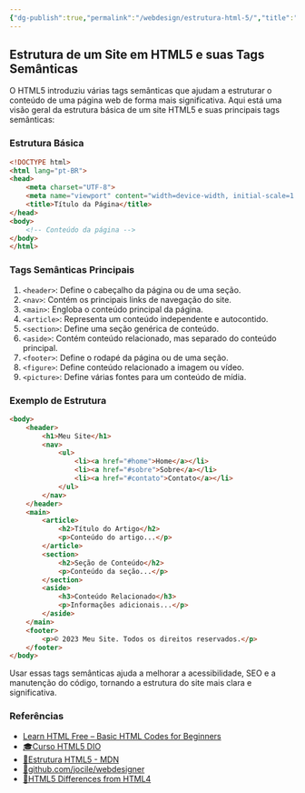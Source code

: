 ```yaml
---
{"dg-publish":true,"permalink":"/webdesign/estrutura-html-5/","title":"Estrutura do HTML5","metatags":{"description":"tags semânticas que ajudam a estruturar o conteúdo de uma página web de forma mais significativa."},"tags":["Webdesign","HTML5"],"updated":"2025-03-11T08:26:17.832-03:00"}
---
```



## Estrutura de um Site em HTML5 e suas Tags Semânticas

O HTML5 introduziu várias tags semânticas que ajudam a estruturar o conteúdo de uma página web de forma mais significativa. Aqui está uma visão geral da estrutura básica de um site HTML5 e suas principais tags semânticas:

### Estrutura Básica

```html
<!DOCTYPE html>
<html lang="pt-BR">
<head>
    <meta charset="UTF-8">
    <meta name="viewport" content="width=device-width, initial-scale=1.0">
    <title>Título da Página</title>
</head>
<body>
    <!-- Conteúdo da página -->
</body>
</html>
```

### Tags Semânticas Principais

1. `<header>`: Define o cabeçalho da página ou de uma seção.
2. `<nav>`: Contém os principais links de navegação do site.
3. `<main>`: Engloba o conteúdo principal da página.
4. `<article>`: Representa um conteúdo independente e autocontido.
5. `<section>`: Define uma seção genérica de conteúdo.
6. `<aside>`: Contém conteúdo relacionado, mas separado do conteúdo principal.
7. `<footer>`: Define o rodapé da página ou de uma seção.
8. `<figure>`: Define conteúdo relacionado a imagem ou vídeo.
9. `<picture>`: Define várias fontes para um conteúdo de mídia.

### Exemplo de Estrutura

```html
<body>
    <header>
        <h1>Meu Site</h1>
        <nav>
            <ul>
                <li><a href="#home">Home</a></li>
                <li><a href="#sobre">Sobre</a></li>
                <li><a href="#contato">Contato</a></li>
            </ul>
        </nav>
    </header>
    <main>
        <article>
            <h2>Título do Artigo</h2>
            <p>Conteúdo do artigo...</p>
        </article>
        <section>
            <h2>Seção de Conteúdo</h2>
            <p>Conteúdo da seção...</p>
        </section>
        <aside>
            <h3>Conteúdo Relacionado</h3>
            <p>Informações adicionais...</p>
        </aside>
    </main>
    <footer>
        <p>© 2023 Meu Site. Todos os direitos reservados.</p>
    </footer>
</body>
```

Usar essas tags semânticas ajuda a melhorar a acessibilidade, SEO e a manutenção do código, tornando a estrutura do site mais clara e significativa.

### Referências

- [Learn HTML Free – Basic HTML Codes for Beginners](https://www.websiteplanet.com/blog/html-guide-beginners/)
- [🎓Curso HTML5 DIO](https://academiapme-my.sharepoint.com/:p:/g/personal/renato_dio_me/EZyg_wTP-VpGvglNScTbgKwBO861jGo0EIsOR8pAxt97-A?rtime=Phk7Od_U3Eg)
- [📃Estrutura HTML5 - MDN](https://developer.mozilla.org/pt-BR/docs/Learn/HTML/Introduction_to_HTML/Document_and_website_structure)
- [📁github.com/jocile/webdesigner](https://github.com/jocile/webdesigner)
- [📄HTML5 Differences from HTML4](https://www.w3.org/TR/html5-diff/)
